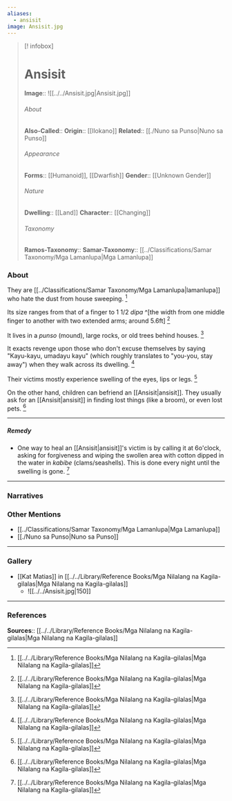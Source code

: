 ```yaml
---
aliases:
  - ansisit
image: Ansisit.jpg
---
```

> [! infobox]
> # Ansisit
> **Image**:: ![[../../Ansisit.jpg|Ansisit.jpg]]
> ###### About
> **Also-Called**:: 
> **Origin**:: [[Ilokano]]
> **Related**:: [[./Nuno sa Punso|Nuno sa Punso]]
> ###### Appearance
> **Forms**::  [[Humanoid]], [[Dwarfish]]
> **Gender**:: [[Unknown Gender]]
> ###### Nature
> **Dwelling**:: [[Land]]
> **Character**:: [[Changing]]
> ⠀
> ###### Taxonomy
> **Ramos-Taxonomy**:: 
> **Samar-Taxonomy**:: [[../Classifications/Samar Taxonomy/Mga Lamanlupa|Mga Lamanlupa]]

### About 
They are [[../Classifications/Samar Taxonomy/Mga Lamanlupa|lamanlupa]] who hate the dust from house sweeping. [^1]

Its size ranges from that of a finger to 1 1/2 *dipa* ^[the width from one middle finger to another with two extended arms; around 5.6ft]  [^1]

It lives in a *punso* (mound),  large rocks, or old trees behind houses. [^1]

It exacts revenge upon those who don't excuse themselves by saying "Kayu-kayu, umadayu kayu" (which roughly translates to "you-you, stay away") when they walk across its dwelling. [^1]

Their victims mostly experience swelling of the eyes, lips or legs. [^1]

On the other hand, children can befriend an [[Ansisit|ansisit]]. They usually ask for an [[Ansisit|ansisit]] in finding lost things (like a broom), or even lost pets. [^1]

---
##### Remedy
- One way to heal an [[Ansisit|ansisit]]'s victim is by calling it at 6o'clock, asking for forgiveness and wiping the swollen area with cotton dipped in the water in *kabibe* (clams/seashells). This is done every night until the swelling is gone. [^1]

---
### Narratives


### Other Mentions
- [[../Classifications/Samar Taxonomy/Mga Lamanlupa|Mga Lamanlupa]]
- [[./Nuno sa Punso|Nuno sa Punso]]


---
### Gallery
- [[Kat Matias]] in [[../../Library/Reference Books/Mga Nilalang na Kagila-gilalas|Mga Nilalang na Kagila-gilalas]]
	- ![[../../Ansisit.jpg|150]]


---
### References
**Sources**:: [[../../Library/Reference Books/Mga Nilalang na Kagila-gilalas|Mga Nilalang na Kagila-gilalas]]

[^1]: [[../../Library/Reference Books/Mga Nilalang na Kagila-gilalas|Mga Nilalang na Kagila-gilalas]]